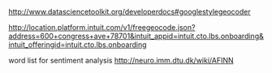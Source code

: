 
http://www.datasciencetoolkit.org/developerdocs#googlestylegeocoder

http://location.platform.intuit.com/v1/freegeocode.json?address=600+congress+ave+78701&intuit_appid=intuit.cto.lbs.onboarding&intuit_offeringid=intuit.cto.lbs.onboarding


word list for sentiment analysis http://neuro.imm.dtu.dk/wiki/AFINN

